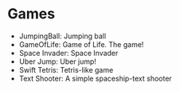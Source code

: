 # Games
- JumpingBall: Jumping ball
- GameOfLife: Game of Life. The game!
- Space Invader: Space Invader
- Uber Jump: Uber jump!
- Swift Tetris: Tetris-like game
- Text Shooter: A simple spaceship-text shooter
